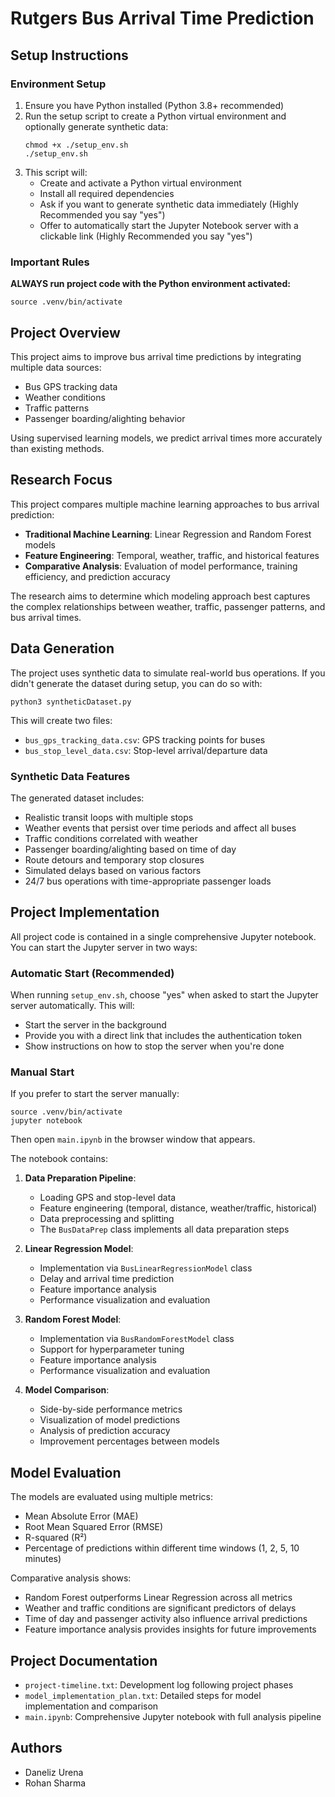 # Rutgers Bus Arrival Time Prediction

## Setup Instructions

### Environment Setup

1. Ensure you have Python installed (Python 3.8+ recommended)
2. Run the setup script to create a Python virtual environment and optionally generate synthetic data:
   ```
   chmod +x ./setup_env.sh
   ./setup_env.sh
   ```
3. This script will:
   - Create and activate a Python virtual environment
   - Install all required dependencies
   - Ask if you want to generate synthetic data immediately (Highly Recommended you say "yes")
   - Offer to automatically start the Jupyter Notebook server with a clickable link (Highly Recommended you say "yes")

### Important Rules

**ALWAYS run project code with the Python environment activated:**
```
source .venv/bin/activate
```

## Project Overview

This project aims to improve bus arrival time predictions by integrating multiple data sources:

- Bus GPS tracking data
- Weather conditions
- Traffic patterns
- Passenger boarding/alighting behavior

Using supervised learning models, we predict arrival times more accurately than existing methods.

## Research Focus

This project compares multiple machine learning approaches to bus arrival prediction:

- **Traditional Machine Learning**: Linear Regression and Random Forest models
- **Feature Engineering**: Temporal, weather, traffic, and historical features
- **Comparative Analysis**: Evaluation of model performance, training efficiency, and prediction accuracy

The research aims to determine which modeling approach best captures the complex relationships between weather, traffic, passenger patterns, and bus arrival times.

## Data Generation

The project uses synthetic data to simulate real-world bus operations. If you didn't generate the dataset during setup, you can do so with:

```
python3 syntheticDataset.py
```

This will create two files:

- `bus_gps_tracking_data.csv`: GPS tracking points for buses
- `bus_stop_level_data.csv`: Stop-level arrival/departure data

### Synthetic Data Features

The generated dataset includes:

- Realistic transit loops with multiple stops
- Weather events that persist over time periods and affect all buses
- Traffic conditions correlated with weather
- Passenger boarding/alighting based on time of day
- Route detours and temporary stop closures
- Simulated delays based on various factors
- 24/7 bus operations with time-appropriate passenger loads

## Project Implementation

All project code is contained in a single comprehensive Jupyter notebook. You can start the Jupyter server in two ways:

### Automatic Start (Recommended)
When running `setup_env.sh`, choose "yes" when asked to start the Jupyter server automatically. This will:
- Start the server in the background
- Provide you with a direct link that includes the authentication token
- Show instructions on how to stop the server when you're done

### Manual Start
If you prefer to start the server manually:
```
source .venv/bin/activate
jupyter notebook
```
Then open `main.ipynb` in the browser window that appears.

The notebook contains:

1. **Data Preparation Pipeline**: 
   - Loading GPS and stop-level data
   - Feature engineering (temporal, distance, weather/traffic, historical)
   - Data preprocessing and splitting
   - The `BusDataPrep` class implements all data preparation steps

2. **Linear Regression Model**:
   - Implementation via `BusLinearRegressionModel` class
   - Delay and arrival time prediction
   - Feature importance analysis
   - Performance visualization and evaluation

3. **Random Forest Model**:
   - Implementation via `BusRandomForestModel` class
   - Support for hyperparameter tuning
   - Feature importance analysis
   - Performance visualization and evaluation

4. **Model Comparison**:
   - Side-by-side performance metrics
   - Visualization of model predictions
   - Analysis of prediction accuracy
   - Improvement percentages between models

## Model Evaluation

The models are evaluated using multiple metrics:
- Mean Absolute Error (MAE)
- Root Mean Squared Error (RMSE)
- R-squared (R²)
- Percentage of predictions within different time windows (1, 2, 5, 10 minutes)

Comparative analysis shows:
- Random Forest outperforms Linear Regression across all metrics
- Weather and traffic conditions are significant predictors of delays
- Time of day and passenger activity also influence arrival predictions
- Feature importance analysis provides insights for future improvements

## Project Documentation

- `project-timeline.txt`: Development log following project phases
- `model_implementation_plan.txt`: Detailed steps for model implementation and comparison
- `main.ipynb`: Comprehensive Jupyter notebook with full analysis pipeline

## Authors

- Daneliz Urena
- Rohan Sharma

